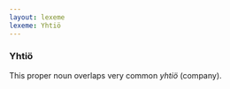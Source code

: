 ```yaml
---
layout: lexeme
lexeme: Yhtiö
---
```


###  Yhtiö 
This proper noun overlaps  very common *yhtiö* (company).

